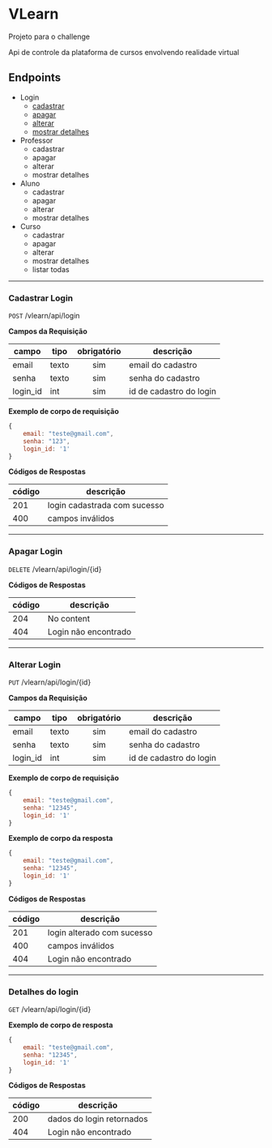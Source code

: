 # VLearn

Projeto para o challenge

Api de controle da plataforma de cursos envolvendo realidade virtual

## Endpoints

- Login
    - [cadastrar](#cadastrar-login)
    - [apagar](#apagar-login)
    - [alterar](#alterar-login)
    - [mostrar detalhes](#detalhes-do-login)
- Professor
    - cadastrar
    - apagar
    - alterar
    - mostrar detalhes
- Aluno
    - cadastrar
    - apagar
    - alterar
    - mostrar detalhes
- Curso
    - cadastrar
    - apagar
    - alterar
    - mostrar detalhes
    - listar todas
---

### Cadastrar Login

`POST` /vlearn/api/login

**Campos da Requisição**

| campo | tipo | obrigatório | descrição 
|-------|------|:-------------:|---
| email | texto | sim | email do cadastro 
| senha | texto | sim | senha do cadastro
| login_id | int | sim | id de cadastro do login


**Exemplo de corpo de requisição**

```js
{
    email: "teste@gmail.com",
    senha: "123",
    login_id: '1'
}
```

**Códigos de Respostas**

| código | descrição
|-|-
| 201 | login cadastrada com sucesso
| 400 | campos inválidos

----

### Apagar Login

`DELETE` /vlearn/api/login/{id}

**Códigos de Respostas**

| código | descrição
|-|-
| 204 | No content
| 404 | Login não encontrado

----
### Alterar Login

`PUT` /vlearn/api/login/{id}

**Campos da Requisição**

| campo | tipo | obrigatório | descrição 
|-------|------|:-------------:|---
| email | texto | sim | email do cadastro 
| senha | texto | sim | senha do cadastro
| login_id | int | sim | id de cadastro do login

**Exemplo de corpo de requisição**

```js
{
    email: "teste@gmail.com",
    senha: "12345",
    login_id: '1'
}
```

**Exemplo de corpo da resposta**

```js
{
    email: "teste@gmail.com",
    senha: "12345",
    login_id: '1'
}
```

**Códigos de Respostas**

| código | descrição
|-|-
| 201 | login alterado com sucesso
| 400 | campos inválidos
| 404 | Login não encontrado

----

### Detalhes do login

`GET` /vlearn/api/login/{id}

**Exemplo de corpo de resposta**

```js
{
    email: "teste@gmail.com",
    senha: "12345",
    login_id: '1'
}
```

**Códigos de Respostas**

| código | descrição
|-|-
| 200 | dados do login retornados
| 404 | Login não encontrado

